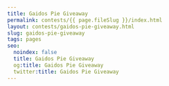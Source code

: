 ```yaml
---
title: Gaidos Pie Giveaway
permalink: contests/{{ page.fileSlug }}/index.html
layout: contests/gaidos-pie-giveaway.html
slug: gaidos-pie-giveaway
tags: pages
seo:
  noindex: false
  title: Gaidos Pie Giveaway
  og:title: Gaidos Pie Giveaway
  twitter:title: Gaidos Pie Giveaway
---
```



